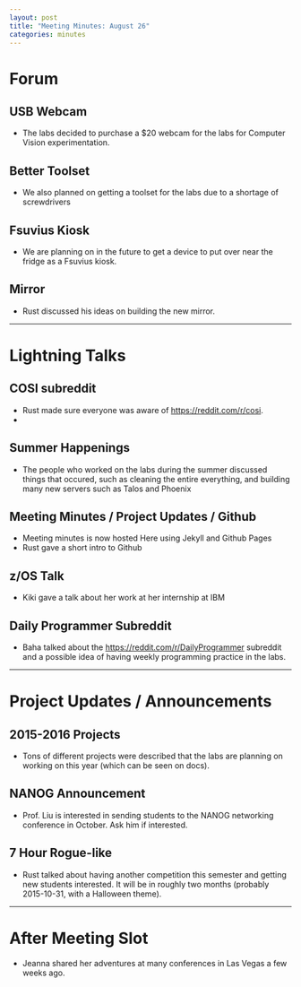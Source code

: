```yaml
---
layout: post
title: "Meeting Minutes: August 26"
categories: minutes
---
```


# Forum

## USB Webcam
- The labs decided to purchase a $20 webcam for the labs for Computer Vision experimentation.

## Better Toolset
- We also planned on getting a toolset for the labs due to a shortage of screwdrivers

## Fsuvius Kiosk
- We are planning on in the future to get a device to put over near the fridge as a Fsuvius kiosk.

## Mirror
- Rust discussed his ideas on building the new mirror.

---

# Lightning Talks

## COSI subreddit
- Rust made sure everyone was aware of <https://reddit.com/r/cosi>.
- 
## Summer Happenings
- The people who worked on the labs during the summer discussed things that occured, such as cleaning the entire everything, and building many new servers such as Talos and Phoenix

## Meeting Minutes / Project Updates / Github
- Meeting minutes is now hosted Here using Jekyll and Github Pages
- Rust gave a short intro to Github

## z/OS Talk
- Kiki gave a talk about her work at her internship at IBM

## Daily Programmer Subreddit
- Baha talked about the https://reddit.com/r/DailyProgrammer subreddit and a possible idea of having weekly programming practice in the labs.

---

# Project Updates / Announcements

## 2015-2016 Projects
- Tons of different projects were described that the labs are planning on working on this year (which can be seen on docs).

## NANOG Announcement
- Prof. Liu is interested in sending students to the NANOG networking conference in October. Ask him if interested.

## 7 Hour Rogue-like
- Rust talked about having another competition this semester and getting new students interested. It will be in roughly two months (probably 2015-10-31, with a Halloween theme). 

---

# After Meeting Slot
- Jeanna shared her adventures at many conferences in Las Vegas a few weeks ago.
